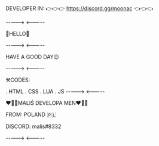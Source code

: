 DEVELOPER IN: 👉👉👉 https://discord.gg/moonac 👈👈👈

-----> <-----

👀HELLO👀

-----> <-----

HAVE A GOOD DAY😉

-----> <-----

⚒️CODES:

. HTML
. CSS
. LUA
. JS
-----> <-----

❤️💚💙MALIŚ DEVELOPA MEN❤️💚💙

FROM: POLAND 🇵🇱

DISCORD: malis#8332

-----> <-----
